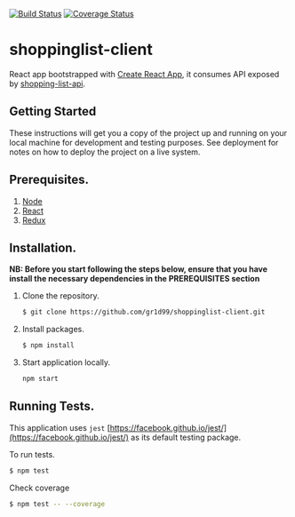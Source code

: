 [![Build Status](https://travis-ci.org/gr1d99/shoppinglist-client.svg?branch=develop)](https://travis-ci.org/gr1d99/shoppinglist-client) [![Coverage Status](https://coveralls.io/repos/github/gr1d99/shoppinglist-client/badge.svg)](https://coveralls.io/github/gr1d99/shoppinglist-client)

# shoppinglist-client

React app bootstrapped with [Create React App](https://github.com/facebookincubator/create-react-app), it consumes API exposed by [shopping-list-api](https://github.com/gr1d99/shopping-list-api).

## Getting Started
These instructions will get you a copy of the project up and running on your local machine for development and testing purposes. See deployment for notes on how to deploy the project on a live system.

## Prerequisites.
1. [Node](https://nodejs.org/en/)
2. [React](https://reactjs.org/)
3. [Redux](https://redux.js.org/) 

## Installation.
**NB: Before you start following the steps below, ensure that you have install the necessary dependencies in the PREREQUISITES section**
1. Clone the repository.

   ```bash
   $ git clone https://github.com/gr1d99/shoppinglist-client.git
   ```

2. Install packages.

   ```bash
   $ npm install
   ```

3. Start application locally.

    ```bash
    npm start
    ```
    
## Running Tests.
This application uses `jest` [https://facebook.github.io/jest/](https://facebook.github.io/jest/) as its default testing package.

To run tests. 
```bash
$ npm test
```

Check coverage
```bash
$ npm test -- --coverage
```





